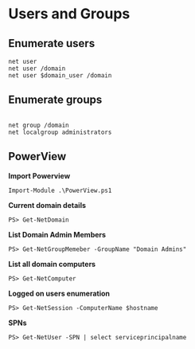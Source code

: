# Users and Groups

## Enumerate users
```
net user
net user /domain
net user $domain_user /domain
```

## Enumerate groups
```

net group /domain
net localgroup administrators
```
## PowerView

__Import Powerview__
```
Import-Module .\PowerView.ps1
```
__Current domain details__
```
PS> Get-NetDomain
```
__List Domain Admin Members__
```
PS> Get-NetGroupMemeber -GroupName "Domain Admins"
```
__List all domain computers__
```
PS> Get-NetComputer
```
__Logged on users enumeration__
```
PS> Get-NetSession -ComputerName $hostname
```
__SPNs__
```
PS> Get-NetUser -SPN | select serviceprincipalname
```
